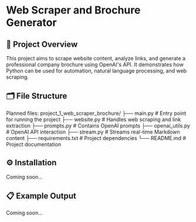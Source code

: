 # Web Scraper and Brochure Generator

## 📖 Project Overview
This project aims to scrape website content, analyze links, and generate a professional company brochure using OpenAI's API. It demonstrates how Python can be used for automation, natural language processing, and web scraping.

## 🗂️ File Structure
Planned files:
project_1_web_scraper_brochure/ ├── main.py # Entry point for running the project ├── website.py # Handles web scraping and link extraction ├── prompts.py # Contains OpenAI prompts ├── openai_utils.py # OpenAI API interaction ├── stream.py # Streams real-time Markdown content ├── requirements.txt # Project dependencies └── README.md # Project documentation


## ⚙️ Installation
Coming soon...

## 📋 Example Output
Coming soon...


